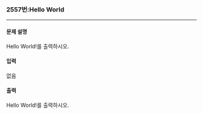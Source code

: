 ### 2557번:Hello World

***

#### 문제 설명
Hello World!를 출력하시오.

#### 입력
없음

#### 출력
Hello World!를 출력하시오.